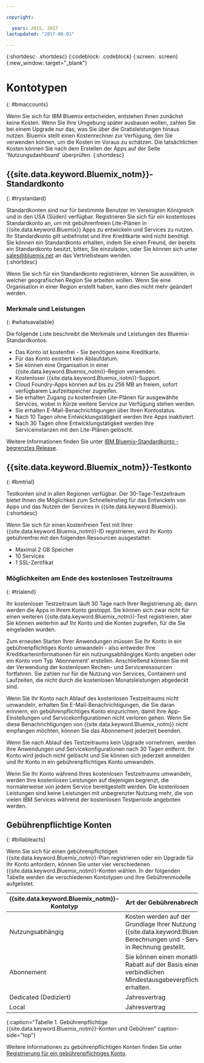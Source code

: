 ```yaml
---

copyright:

  years: 2015, 2017
lastupdated: "2017-06-01"

---
```


{:shortdesc: .shortdesc}
{:codeblock: .codeblock}
{:screen: .screen}
{:new_window: target="_blank"}

# Kontotypen
{: #bmaccounts}

Wenn Sie sich für IBM Bluemix entscheiden, entstehen Ihnen zunächst keine Kosten. Wenn Sie Ihre Umgebung später ausbauen wollen, zahlen Sie bei einem Upgrade nur das, was Sie über die Gratisleistungen hinaus nutzen. Bluemix stellt einen Kostenrechner zur Verfügung, den Sie verwenden können, um die Kosten im Voraus zu schätzen. Die tatsächlichen Kosten können Sie nach dem Erstellen der Apps auf der Seite 'Nutzungsdashboard' überprüfen.
{:shortdesc}

## {{site.data.keyword.Bluemix_notm}}-Standardkonto
{: #trystandard}

Standardkonten sind nur für bestimmte Benutzer im Vereinigten Königreich und in den USA (Süden) verfügbar. Registrieren Sie sich für ein kostenloses Standardkonto an, um mit gebührenfreien Lite-Plänen in {{site.data.keyword.Bluemix}} Apps zu entwickeln und Services zu nutzen. Ihr Standardkonto gilt unbefristet und Ihre Kreditkarte wird nicht benötigt. Sie können ein Standardkonto erhalten, indem Sie einen Freund, der bereits ein Standardkonto besitzt, bitten, Sie einzuladen, oder Sie können sich unter sales@bluemix.net an das Vertriebsteam wenden.   
{:shortdesc}

Wenn Sie sich für ein Standardkonto registrieren, können Sie auswählen, in welcher geografischen Region Sie arbeiten wollen. Wenn Sie eine Organisation in einer Region erstellt haben, kann dies nicht mehr geändert werden.  

### Merkmale und Leistungen 
{: #whatsavailable}

Die folgende Liste beschreibt die Merkmale und Leistungen des Bluemix-Standardkontos. 
  * Das Konto ist kostenfrei - Sie benötigen keine Kreditkarte.
  * Für das Konto existiert kein Ablaufdatum. 
  * Sie können eine Organisation in einer {{site.data.keyword.Bluemix_notm}}-Region verwenden.
  * Kostenloser {{site.data.keyword.Bluemix_notm}}-Support.
  * Cloud Foundry-Apps können auf bis zu 256 MB an freiem, sofort verfügbarem Laufzeitspeicher zugreifen.
  * Sie erhalten Zugang zu kostenfreien Lite-Plänen für ausgewählte Services, wobei in Kürze weitere Service zur Verfügung stehen werden.
  * Sie erhalten E-Mail-Benachrichtigungen über Ihren Kontostatus.
  * Nach 10 Tagen ohne Entwicklungstätigkeit werden Ihre Apps inaktiviert.
  * Nach 30 Tagen ohne Entwicklungstätigkeit werden Ihre Serviceinstanzen mit den Lite-Plänen gelöscht.

Weitere Informationen finden Sie unter [IBM Bluemix-Standardkonto - begrenztes Release](/docs/pricing/standard_account.html#betaintro).

## {{site.data.keyword.Bluemix_notm}}-Testkonto
{: #bmtrial}

Testkonten sind in allen Regionen verfügbar. Der 30-Tage-Testzeitraum bietet Ihnen die Möglichkeit zum Schnelleinstieg für das Entwickeln von Apps und das Nutzen der Services in {{site.data.keyword.Bluemix}}.
{:shortdesc}

Wenn Sie sich für einen kostenfreien Test mit Ihrer {{site.data.keyword.Bluemix_notm}}-ID registrieren, wird Ihr Konto gebührenfrei mit den folgenden Ressourcen ausgestattet: 

* Maximal 2 GB Speicher
* 10 Services
* 1 SSL-Zertifikat

### Möglichkeiten am Ende des kostenlosen Testzeitraums 
{: #trialend}

Ihr kostenloser Testzeitraum läuft 30 Tage nach Ihrer Registrierung ab; dann werden die Apps in Ihrem Konto gestoppt. Sie können sich zwar nicht für einen weiteren {{site.data.keyword.Bluemix_notm}}-Test registrieren, aber Sie können weiterhin auf Ihr Konto und die Konten zugreifen, für die Sie eingeladen wurden.  

Zum erneuten Starten Ihrer Anwendungen müssen Sie Ihr Konto in ein gebührenpflichtiges Konto umwandeln - also entweder Ihre Kreditkarteninformationen für ein nutzungsabhängiges Konto angeben oder ein Konto vom Typ 'Abonnement' erstellen. Anschließend können Sie mit der Verwendung der kostenlosen Rechen- und Serviceressourcen fortfahren. Sie zahlen nur für die Nutzung von Services, Containern und Laufzeiten, die nicht durch die kostenlosen Monatsleistungen abgedeckt sind. 

Wenn Sie Ihr Konto nach Ablauf des kostenlosen Testzeitraums nicht umwandeln, erhalten Sie E-Mail-Benachrichtigungen, die Sie daran erinnern, ein gebührenpflichtiges Konto einzurichten, damit Ihre App-Einstellungen und Servicekonfigurationen nicht verloren gehen. Wenn Sie diese Benachrichtigungen von {{site.data.keyword.Bluemix_notm}} nicht empfangen möchten, können Sie das Abonnement jederzeit beenden. 

Wenn Sie nach Ablauf des Testzeitraums kein Upgrade vornehmen, werden Ihre Anwendungen und Servicekonfigurationen nach 30 Tagen entfernt. Ihr Konto wird jedoch nicht gelöscht und Sie können sich jederzeit anmelden und Ihr Konto in ein gebührenpflichtiges Konto umwandeln.  

Wenn Sie Ihr Konto während Ihres kostenlosen Testzeitraums umwandeln, werden Ihre kostenlosen Leistungen auf diejenigen begrenzt, die normalerweise von jedem Service bereitgestellt werden. Die kostenlosen Leistungen sind keine Leistungen mit unbegrenzter Nutzung mehr, die von vielen IBM Services während der kostenlosen Testperiode angeboten werden.

## Gebührenpflichtige Konten
{: #billableacts}

Wenn Sie sich für einen gebührenpflichtigen {{site.data.keyword.Bluemix_notm}}-Plan registrieren oder ein Upgrade für Ihr Konto anfordern, können Sie unter vier verschiedenen {{site.data.keyword.Bluemix_notm}}-Konten wählen. In der folgenden Tabelle werden die verschiedenen Kontotypen und ihre Gebührenmodelle aufgelistet.  

|{{site.data.keyword.Bluemix_notm}}-Kontotyp |	Art der Gebührenabrechnung |
|------------------|-----------------------|
|Nutzungsabhängig |	Kosten werden auf der Grundlage Ihrer Nutzung der {{site.data.keyword.Bluemix}}-Berechnungen und -Services in Rechnung gestellt. |
|Abonnement | Sie können einen monatlichen Rabatt auf der Basis einer verbindlichen Mindestausgabeverpflichtung erhalten. |
|Dedicated (Dediziert) | Jahresvertrag |
|Local |	Jahresvertrag |
{:caption="Tabelle 1. Gebührenpflichtige {{site.data.keyword.Bluemix_notm}}-Konten und Gebühren" caption-side="top"}

Weitere Informationen zu gebührenpflichtigen Konten finden Sie unter [Registrierung für ein gebührenpflichtiges Konto](/docs/pricing/billable.html#billable).
